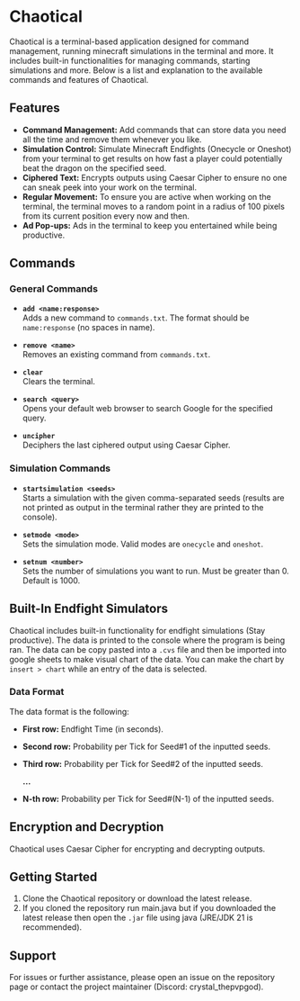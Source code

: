 # Chaotical

Chaotical is a terminal-based application designed for command management, running minecraft simulations in the terminal and more. It includes built-in functionalities for managing commands, starting simulations and more. Below is a list and explanation to the available commands and features of Chaotical.

## Features

- **Command Management:** Add commands that can store data you need all the time and remove them whenever you like.
- **Simulation Control:** Simulate Minecraft Endfights (Onecycle or Oneshot) from your terminal to get results on how fast a player could potentially beat the dragon on the specified seed.
- **Ciphered Text:** Encrypts outputs using Caesar Cipher to ensure no one can sneak peek into your work on the terminal.
- **Regular Movement:** To ensure you are active when working on the terminal, the terminal moves to a random point in a radius of 100 pixels from its current position every now and then.
- **Ad Pop-ups:** Ads in the terminal to keep you entertained while being productive.

## Commands

### General Commands

- **`add <name:response>`**  
  Adds a new command to `commands.txt`. The format should be `name:response` (no spaces in name).

- **`remove <name>`**  
  Removes an existing command from `commands.txt`.

- **`clear`**  
  Clears the terminal.

- **`search <query>`**  
  Opens your default web browser to search Google for the specified query.

- **`uncipher`**  
  Deciphers the last ciphered output using Caesar Cipher.

### Simulation Commands

- **`startsimulation <seeds>`**  
  Starts a simulation with the given comma-separated seeds (results are not printed as output in the terminal rather they are printed to the console).

- **`setmode <mode>`**  
  Sets the simulation mode. Valid modes are `onecycle` and `oneshot`.

- **`setnum <number>`**  
  Sets the number of simulations you want to run. Must be greater than 0. Default is 1000.

## Built-In Endfight Simulators

Chaotical includes built-in functionality for endfight simulations (Stay productive). The data is printed to the console where the program is being ran. The data can be copy pasted into a `.cvs` file and then be imported into google sheets to make visual chart of the data. You can make the chart by `insert > chart` while an entry of the data is selected.

### Data Format

The data format is the following:
- **First row:** Endfight Time (in seconds).
- **Second row:** Probability per Tick for Seed#1 of the inputted seeds.
- **Third row:** Probability per Tick for Seed#2 of the inputted seeds.

   **...**
  
- **N-th row:** Probability per Tick for Seed#(N-1) of the inputted seeds.

## Encryption and Decryption

Chaotical uses Caesar Cipher for encrypting and decrypting outputs.

## Getting Started

1. Clone the Chaotical repository or download the latest release.
2. If you cloned the repository run main.java but if you downloaded the latest release then open the `.jar` file using java (JRE/JDK 21 is recommended).

## Support

For issues or further assistance, please open an issue on the repository page or contact the project maintainer (Discord: crystal_thepvpgod).
